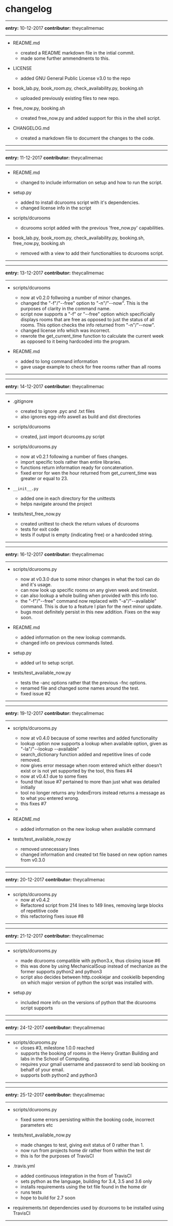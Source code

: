 # changelog

---

__entry:__ 10-12-2017
__contributor:__ theycallmemac

---

  - README.md
      - created a README markdown file in the intial commit.
      - made some further ammendments to this.

  - LICENSE
      - added GNU General Public License v3.0 to the repo

  - book_lab.py, book_room.py, check_availability.py, booking.sh
      - uploaded previously existing files to new repo.

  - free_now.py, booking.sh
    - created free_now.py and added support for this in the shell script.

  - CHANGELOG.md
    - created a markdown file to document the changes to the code.

---

---

__entry:__ 11-12-2017
__contributor:__ theycallmemac

---

  - README.md
      - changed to include information on setup and how to run the script.

  - setup.py
    - added to install dcurooms script with it's dependencies.
    - changed license info in the script

  - scripts/dcurooms
    - dcurooms script added with the previous 'free_now.py' capabilities.

  - book_lab.py, book_room.py, check_availability.py, booking.sh, free_now.py, booking.sh
    - removed with a view to add their functionaltiies to dcurooms script.

---

---

__entry:__ 13-12-2017
__contributor:__ theycallmemac

---

 
  - scripts/dcurooms
    - now at v0.2.0 follwoing a number of minor changes.
    - changed the "-f"/"--free" option to "-n"/"--now". This is the purposes of clarity in the command name.
    - script now supports a "-f" or "--free" option which specificially displays rooms that are free as opposed to just the status of all rooms. This option checks the info returned from "-n"/"--now".
    - changed license info which was incorrect.
    - rewrote the get_current_time function to calculate the current week as opposed to it being hardcoded into the program.


  - README.md
    - added to long command information
    - gave usage example to check for free rooms rather than all rooms

---

---

__entry:__ 14-12-2017
__contributor:__ theycallmemac

---

  - .gitignore
    - created to ignore .pyc and .txt files
    - also ignores egg-info aswell as build and dist directories

  - scripts/dcurooms
    - created, just import dcurooms.py script

  - scripts/dcurooms.py
    - now at v0.2.1 following a number of fixes changes.
    - import specific tools rather than entire libraries.
    - functions return information ready for concatenation.
    - fixed error for wen the hour returned from get_current_time was greater or equal to 23.

  - ```__init__.py```
    - added one in each directory for the unittests
    - helps navigate around the project
  - tests/test_free_now.py
    - created unittest to check the return values of dcurooms
    - tests for exit code
    - tests if output is empty (indicating free) or a hardcoded string.

---

---

__entry:__ 16-12-2017
__contributor:__ theycallmemac

---

  - scripts/dcurooms.py
    - now at v0.3.0 due to some minor changes in what the tool can do and it's usage.
    - can now look up specific rooms on any given week and timeslot. 
    - can also lookup a whole builing when provided with this info too.
    - the "-f"/"--free" command now replaced with "-a"/"--available" command. This is due to a feature I plan for the next minor update.
    - bugs most definitely persist in this new addition. Fixes on the way soon.

  - README.md
    - added information on the new lookup commands.
    - changed info on previous commands listed.
  
  - setup.py
    - added url to setup script.

  - tests/test_available_now.py
    - tests the -anc options rather that the previous -fnc options.
    - renamed file and changed some names around the test.
    - fixed issue #2

---

---

__entry:__ 19-12-2017
__contributor:__ theycallmemac

---

  - scripts/dcurooms.py
    - now at v0.4.0 because of some rewrites and added functionality
    - lookup option now supports a lookup when available option, given as "-la"/"--lookup --available"
    - search_dictionary function added and repetitive lines of code removed.
    - now gives error message when room entered which either doesn't exist or is not yet supported by the tool, this fixes #4
    - now at v0.4.1 due to some fixes
    - found that issue #7 pertained to more than just what was detailed initially
    - tool no longer returns any IndexErrors instead returns a message as to what you entered wrong.
    - this fixes #7
    - 
  - README.md
    - added information on the new lookup when available command
  
  - tests/test_available_now.py
    - removed unnecessary lines
    - changed information and created txt file based on new option names from v0.3.0

---

---

__entry:__ 20-12-2017
__contributor:__ theycallmemac

---

  - scripts/dcurooms.py
    - now at v0.4.2
    - Refactored script from 214 lines to 149 lines, removing large blocks of repetitive code
    - this refactoring fixes issue #8

---

---

__entry:__ 21-12-2017
__contributor:__ theycallmemac

---

  - scripts/dcurooms.py
    - made dcurooms compatible with python3.x, thus closing issue #6
    - this was done by using MechanicalSoup instead of mechanize as the former supports python2 and python3
    - script also decides between http.cookiejar and cookielib bepending on which major version of python the script was installed with.

  - setup.py
    - included more info on the versions of python that the dcurooms script supports

---

---

__entry:__ 24-12-2017
__contributor:__ theycallmemac

---

  - scripts/dcurooms.py
    - closes #3, milestone 1.0.0 reached
    - supports the booking of rooms in the Henry Grattan Building and labs in the School of Computing.
    - requires your gmail username and password to send lab booking on behalf of your email.
    - supports both python2 and python3

---
---

__entry:__ 25-12-2017
__contributor:__ theycallmemac

---

  - scripts/dcurooms.py
    - fixed some errors persisting within the booking code, incorrect parameters etc

  - tests/test_available_now.py
    - made changes to test, giving exit status of 0 rather than 1.
    - now run from projects home dir rather from within the test dir
    - this is for the purposes of TravisCI
    
  - .travis.yml
    - added continuous integration in the from of TravisCI
    - sets python as the language, building for 3.4, 3.5 and 3.6 only
    - installs requirements using the txt file found in the home dir
    - runs tests
    - hope to build for 2.7 soon

  - requirements.txt
    dependencies used by dcurooms to be installed using TravisCI

---
